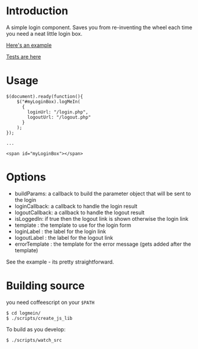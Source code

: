 # Introduction
A simple login component. Saves you from re-inventing the wheel each time you need a neat little login box.

[Here's an example](http://edeustace.com/logmein/)

[Tests are here](http://edeustace.com/logmein/test/SpecRunner.html)

# Usage

    $(document).ready(function(){
        $("#myLoginBox).logMeIn(
          {
            loginUrl: "/login.php",
            logoutUrl: "/logout.php"
          }
        );
    });
    
    ...
    
    <span id="myLoginBox"></span>
    
# Options
* buildParams: a callback to build the parameter object that will be sent to the login
* loginCallback: a callback to handle the login result
* logoutCallback: a callback to handle the logout result 
* isLoggedIn: if true then the logout link is shown otherwise the login link
* template : the template to use for the login form
* loginLabel : the label for the login link
* logoutLabel : the label for the logout link
* errorTemplate :  the template for the error message (gets added after the template)


See the example - its pretty straightforward.


# Building source
you need coffeescript on your ```$PATH```

    $ cd logmein/
    $ ./scripts/create_js_lib
    

To build as you develop:

    $ ./scripts/watch_src

